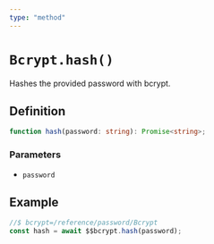 ```yaml
---
type: "method"
---
```


# `Bcrypt.hash()`

Hashes the provided password with bcrypt.

## Definition

```ts
function hash(password: string): Promise<string>;
```

### Parameters

- `password`

## Example

```ts
//$ bcrypt=/reference/password/Bcrypt
const hash = await $$bcrypt.hash(password);
```
